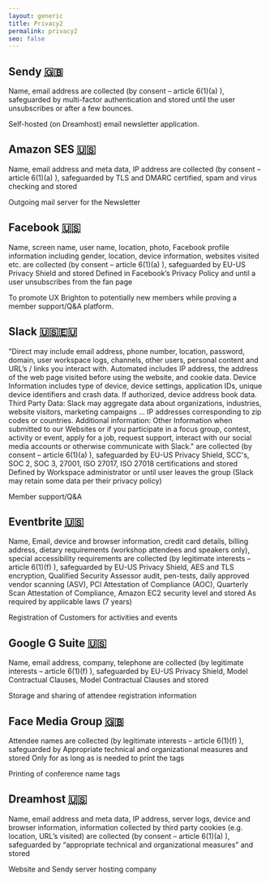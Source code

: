 ```yaml
---
layout: generic
title: Privacy2
permalink: privacy2
seo: false
---
```

<h2>	Sendy	<abbr title="UK">🇬🇧</abbr>	</h2>	<p>	Name, email address	are collected (by	consent – article 6(1)(a)	), safeguarded by	multi-factor authentication	 and stored	until the user unsubscribes or after a few bounces.	</p><p>	Self-hosted (on Dreamhost) email newsletter application.
<h2>	Amazon SES	<abbr title="USA">🇺🇸</abbr>	</h2>	<p>	Name, email address and meta data, IP address	are collected (by	consent – article 6(1)(a)	), safeguarded by	TLS and DMARC certified, spam and virus checking	 and stored		</p><p>	Outgoing mail server for the Newsletter
<h2>	Facebook	<abbr title="USA">🇺🇸</abbr>	</h2>	<p>	Name, screen name, user name, location, photo, Facebook profile information including gender, location, device information, websites visited etc.	are collected (by	consent – article 6(1)(a)	), safeguarded by	EU-US Privacy Shield	 and stored	Defined in Facebook’s Privacy Policy and until a user unsubscribes from the fan page	</p><p>	To promote UX Brighton to potentially new members while proving a member support/Q&A platform.
<h2>	Slack	<abbr title="USA">🇺🇸</abbr><abbr title="EU">🇪🇺</abbr>	</h2>	<p>	"Direct may include email address, phone number, location, password, domain, user workspace logs, channels, other users, personal content and URL’s / links you interact with.
Automated includes IP address, the address of the web page visited before using the website, and cookie data.
Device Information includes type of device, device settings, application IDs, unique device identifiers and crash data. If authorized, device address book data.
Third Party Data: Slack may aggregate data about organizations, industries, website visitors, marketing campaigns … IP addresses corresponding to zip codes or countries.
Additional information: Other Information when submitted to our Websites or if you participate in a focus group, contest, activity or event, apply for a job, request support, interact with our social media accounts or otherwise communicate with Slack."	are collected (by	consent – article 6(1)(a)	), safeguarded by	EU-US Privacy Shield, SCC's, SOC 2, SOC 3, 27001, ISO 27017, ISO 27018 certifications	 and stored	Defined by Workspace administrator or until user leaves the group (Slack may retain some data per their privacy policy)	</p><p>	Member support/Q&A
<h2>	Eventbrite	<abbr title="USA">🇺🇸</abbr>	</h2>	<p>	Name, Email, device and browser information, credit card details, billing address, dietary requirements (workshop attendees and speakers only), special accessibility requirements	are collected (by	legitimate interests – article 6(1)(f)	), safeguarded by	EU-US Privacy Shield, AES and TLS encryption, Qualified Security Assessor audit, pen-tests, daily approved vendor scanning (ASV), PCI Attestation of Compliance (AOC), Quarterly Scan Attestation of Compliance, Amazon EC2 security level	 and stored	As required by applicable laws (7 years)	</p><p>	Registration of Customers for activities and events
<h2>	Google G Suite	<abbr title="USA">🇺🇸</abbr>	</h2>	<p>	Name, email address, company, telephone	are collected (by	legitimate interests – article 6(1)(f)	), safeguarded by	EU-US Privacy Shield, Model Contractual Clauses, Model Contractual Clauses	 and stored		</p><p>	Storage and sharing of attendee registration information
<h2>	Face Media Group	<abbr title="UK">🇬🇧</abbr>	</h2>	<p>	Attendee names	are collected (by	legitimate interests – article 6(1)(f)	), safeguarded by	Appropriate technical and organizational measures	 and stored	Only for as long as is needed to print the tags	</p><p>	Printing of conference name tags
<h2>	Dreamhost	<abbr title="USA">🇺🇸</abbr>	</h2>	<p>	Name, email address and meta data, IP address, server logs, device and browser information, information collected by third party cookies (e.g. location, URL’s visited)	are collected (by	consent – article 6(1)(a)	), safeguarded by	“appropriate technical and organizational measures”	 and stored		</p><p>	Website and Sendy server hosting company
